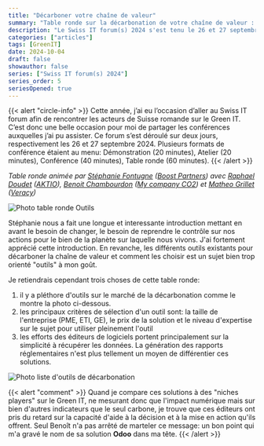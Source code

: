 ```yaml
---
title: "Décarboner votre chaîne de valeur"
summary: "Table ronde sur la décarbonation de votre chaîne de valeur : quelles solutions digitales pour mesurer, réduire et faciliter vos rapports extra-financiers? au Swiss IT forum(s) 2024 qui s'est tenu les 26 et 27 septembre à Palexpo (Genève)"
description: "Le Swiss IT forum(s) 2024 s'est tenu le 26 et 27 septembre à Palexpo (Genève). C'est un évènement important de la place genevoise où les entreprises viennent présenter leur solution métier et IT et où cette année la transition numérique et l'IA ont été des sujets à l'honneur. Dans cette série d'articles je vous partage les quelques conférences auxquelles j'ai eu le plaisir de participer, dont la table ronde sur la décarbonation de votre chaîne de valeur : quelles solutions digitales pour mesurer, réduire et faciliter vos rapports extra-financiers?"
categories: ["articles"]
tags: [GreenIT]
date: 2024-10-04
draft: false
showauthor: false
series: ["Swiss IT forum(s) 2024"]
series_order: 5
seriesOpened: true
---
```


{{< alert "circle-info" >}}
Cette année, j’ai eu l’occasion d’aller au Swiss IT forum afin de rencontrer les acteurs de Suisse romande sur le Green IT. C’est donc une belle occasion pour moi de partager les conférences auxquelles j’ai pu assister. Ce forum s’est déroulé sur deux jours, respectivement les 26 et 27 septembre 2024. Plusieurs formats de conférence étaient au menu: Démonstration (20 minutes), Atelier (20 minutes), Conférence (40 minutes), Table ronde (60 minutes).
{{< /alert >}}

*Table ronde animée par [Stéphanie Fontugne](https://www.linkedin.com/in/stephaniefontugne/) ([Boost Partners](https://www.boostpartners.ch)) avec [Raphael Doudet](https://www.linkedin.com/in/raphael-doudet/) ([AKTIO](https://www.aktio.cc)), [Benoit Chambourdon](https://www.linkedin.com/in/bchambourdon/) ([My company CO2](https://mycompanyco2.org)) et [Matheo Grillet](https://www.linkedin.com/in/mathéo-grillet-157948193/) ([Veracy](https://veracy.fr))*

![Photo table ronde Outils](/img/sitf-2024-table-ronde-outils.png)

Stéphanie nous a fait une longue et interessante introduction mettant en avant le besoin de changer, le besoin de reprendre le contrôle sur nos actions pour le bien de la planète sur laquelle nous vivons. J'ai fortement apprécié cette introduction. En revanche, les différents outils existants pour décarboner la chaîne de valeur et comment les choisir est un sujet bien trop orienté "outils" à mon goût. 

Je retiendrais cependant trois choses de cette table ronde:
1. il y a pléthore d'outils sur le marché de la décarbonation comme le montre la photo ci-dessous.
2. les principaux critères de sélection d'un outil sont: la taille de l'entreprise (PME, ETI, GE), le prix de la solution et le niveau d'expertise sur le sujet pour utiliser pleinement l'outil
3. les efforts des éditeurs de logiciels portent principalement sur la simplicité à récupérer les données. La génération des rapports réglementaires n'est plus tellement un moyen de différentier ces solutions.

![Photo liste d'outils de décarbonation](/img/sitf-2024-table-ronde-liste-outils.png)

{{< alert "comment" >}}
Quand je compare ces solutions à des "niches players" sur le Green IT, ne mesurant donc que l'impact numérique mais sur bien d'autres indicateurs que le seul carbone, je trouve que ces éditeurs ont pris du retard sur la capacité d'aide à la décision et à la mise en action qu'ils offrent. Seul Benoît n'a pas arrêté de marteler ce message: un bon point qui m'a gravé le nom de sa solution **Odoo** dans ma tête.
{{< /alert >}}